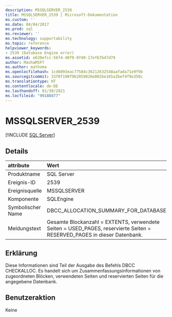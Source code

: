 ```yaml
---
description: MSSQLSERVER_2539
title: MSSQLSERVER_2539 | Microsoft-Dokumentation
ms.custom: ''
ms.date: 04/04/2017
ms.prod: sql
ms.reviewer: ''
ms.technology: supportability
ms.topic: reference
helpviewer_keywords:
- 2539 (Database Engine error)
ms.assetid: e638efcc-56f4-40f9-9740-17ef67b47d79
author: MashaMSFT
ms.author: mathoma
ms.openlocfilehash: 1cd6893eac77584c36212632548aafada71e9f9b
ms.sourcegitcommit: 33f0f190f962059826e002be165a2bef4f9e350c
ms.translationtype: HT
ms.contentlocale: de-DE
ms.lasthandoff: 01/30/2021
ms.locfileid: "99188877"
---
```

# <a name="mssqlserver_2539"></a>MSSQLSERVER_2539
 [!INCLUDE [SQL Server](../../includes/applies-to-version/sqlserver.md)]
  
## <a name="details"></a>Details  
  
| attribute | Wert |  
| :-------- | :---- |  
|Produktname|SQL Server|  
|Ereignis-ID|2539|  
|Ereignisquelle|MSSQLSERVER|  
|Komponente|SQLEngine|  
|Symbolischer Name|DBCC_ALLOCATION_SUMMARY_FOR_DATABASE|  
|Meldungstext|Gesamte Blockanzahl = EXTENTS, verwendete Seiten = USED_PAGES, reservierte Seiten = RESERVED_PAGES in dieser Datenbank.|  
  
## <a name="explanation"></a>Erklärung  
Diese Informationen sind Teil der Ausgabe des Befehls DBCC CHECKALLOC. Es handelt sich um Zusammenfassungsinformationen von zugeordneten Blöcken, verwendeten Seiten und reservierten Seiten für die angegebene Datenbank.  
  
## <a name="user-action"></a>Benutzeraktion  
Keine  
  
